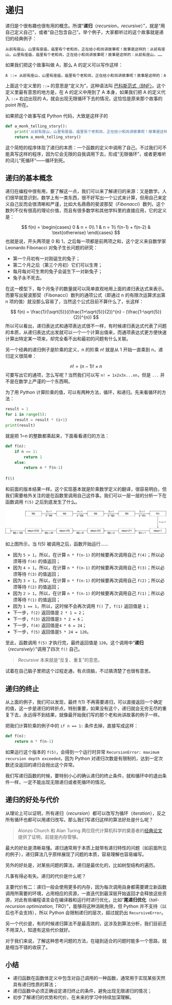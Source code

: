 # 递归

递归是个很有趣也很有用的概念。所谓“**递归**（*recursion*，*recursive*）”，就是“用自己定义自己”，或者“自己包含自己”。举个例子，大家都听过的这个故事就是递归的经典例子：

```
从前有座山，山里有座庙，庙里有个老和尚，正在给小和尚讲故事呢！故事是这样的：从前有座山，山里有座庙，庙里有个老和尚，正在给小和尚讲故事呢！故事是这样的：从前有座山，……
```

如果我们把这个故事叫做 A，那么 A 的定义可以写作这样：

```
A ::= 从前有座山，山里有座庙，庙里有个老和尚，正在给小和尚讲故事呢！故事是这样的：A
```

上面这个定义里的 `::=` 的意思是“定义为”，这种语法叫 [巴科斯范式（BNF）](https://en.wikipedia.org/wiki/Backus%E2%80%93Naur_form)。这个定义里最有意思的地方是，在 A 的定义中用到了 A 本身，如果我们把 A 的定义代入 `::=` 右边出现的 A，就会出现无限循环下去的情况，这恰恰是原来那个故事的 point 所在。

如果把这个故事写成 Python 代码，大致是这样子的

```python
def a_monk_telling_story():
    print('从前有座山，山里有座庙，庙里有个老和尚，正在给小和尚讲故事呢！故事是这样的：')
    return a_monk_telling_story()
```

这个简短的程序体现了递归的本质：一个函数的定义中调用了自己。不过我们可不能真写这样的程序，因为它会无限的自我调用下去，形成“无限循环”，或者更难听的词儿“死循环”——循环到死。

## 递归的基本概念

递归在编程中很有用，要了解这一点，我们可以来了解递归的来源：又是数学。人们很早就意识到，数学上有一类东西，很不好写出一个公式来计算，但用自己来定义自己反而会很清晰和严谨，比如大名鼎鼎的斐波那契（*Fibonacci*）数列，这个数列不仅有很高的理论价值，而且有很多数学和其他学科里的直接应用，它的定义是：

$$
    f(n) = \begin{cases}
               0               & n = 0\\
               1               & n = 1\\
               f(n-1) + f(n-2) & \text{otherwise}
           \end{cases}
$$
也就是说，开头两项是 0 和 1，之后每一项都是前两项之和，这个定义来自数学家 Leonardo Fibonacci 对兔子生长问题的研究：
* 第一个月初有一对刚诞生的兔子；
* 第二个月之后（第三个月初）它们可以生育；
* 每月每对可生育的兔子会诞生下一对新兔子；
* 兔子永不死去。

在这一模型下，每个月兔子的数量就可以简单直观地用上面的递归表达式来表示。而要写出斐波那契（Fibonacci）数列的通项公式（即通过 n 的有限次运算求出第 n 项的值）就没那么容易了，当然这个公式目前不算什么了，长这样：

$$
    f(n) = \frac{1}{\sqrt{5}}((\frac{1+\sqrt{5}}{2})^{n} - (\frac{1-\sqrt{5}}{2})^{n})
$$
所以可以看出，递归表达式和通项表达式很不一样，有时候递归表达式代表了问题的本质，从递归表达式出发就可以一个一个计算出值来，而通项表达式更方便快速计算出特定某一项来，却完全看不出和最初的问题有什么关联。

另一个经典的递归例子是阶乘的定义，n 的阶乘 $n!$ 就是从 1 开始一直乘到 n，递归定义很简单：

$$
n! = (n-1)! \times n
$$
可要写出它的通项，怎么写呢？当然我们可以写 `n! = 1x2x3x...xn`，但是 `...` 并不是在数学上严谨的一个东西啊。

为了用 Python 计算阶乘的值，可以有两种方法，循环，和递归。先来看循环的方法：


```python
result = 1
for i in range(5):
    result = result * (i+1)
print(result)
```

就是把 1~n 的整数都乘起来，下面看看递归的方法：


```python
def f(n):
    if n == 1:
        return 1
    else:
        return n * f(n-1)
    
f(5)
```

和前面的版本结果一样。这个实现基本就是阶乘数学定义的翻译，很容易明白，但我们需要格外关注的是在函数里调用自己这件事。我们可以一层一层的分析一下在函数调用 `f(5)` 之后到底发生了什么。

<img src="assets/recursion-factorial.png" width="800">

如上图所示，当 f(5) 被调用之后，函数开始运行……
* 因为 `5 > 1`，所以，在计算 `n * f(n-1)` 的时候要再次调用自己 `f(4)`；所以必须等待 `f(4)` 的值返回；
* 因为 `4 > 1`，所以，在计算 `n * f(n-1)` 的时候要再次调用自己 `f(3)`；所以必须等待 `f(3)` 的值返回；
* 因为 `3 > 1`，所以，在计算 `n * f(n-1)` 的时候要再次调用自己 `f(2)`；所以必须等待 `f(2)` 的值返回；
* 因为 `2 > 1`，所以，在计算 `n * f(n-1)` 的时候要再次调用自己 `f(1)`；所以必须等待 `f(1)` 的值返回；
* 因为 `1 == 1`，所以，这时候不会再次调用 `f()` 了，`f(1)` 返回值是 `1`；
* 下一步，`f(2)` 返回值是 `2 * 1 = 2`；
* 下一步，`f(3)` 返回值是`3 * 2 = 6`；
* 下一步，`f(4)` 返回值是`4 * 6 = 24`；
* 下一步，`f(5)` 返回值是`5 * 24 = 120`。

至此，函数调用 `f(5)` 才执行完，最终返回值是 `120`。这个调用中“**递归**（*recursively*）”调用了四次 `f()` 自己。

> *Recursive* 本来就是“反复、重复”的意思。

试着在自己脑子里把这个过程走通，有点烧脑，不过搞清楚了也很有意思。

## 递归的终止

从上面的例子，我们可以发现，最终 f(1) 不再需要递归，可以直接返回一个确定的值，这一步是递归的转折点，特别重要，如果没有这个，递归就会无穷无尽的重复下去，永远得不到结果，就像最开始我们写的那个老和尚讲故事的例子一样。

把我们计算阶乘的例子中的 `if n == 1:` 条件去掉，直接写成这样：

```python
def f(n):
    return n * f(n-1)
```

如果运行这个版本的 `f(5)`，会得到一个运行时异常 `RecursionError: maximum recursion depth exceeded`，因为 Python 对递归次数是有限制的，达到一定次数还没返回的递归会抛出这个异常。

我们写递归函数的时候，要特别小心的确认递归的终止条件，就和循环中的退出条件一样，一定不能出现无限递归或者死循环的情况。

## 递归的好处与代价

从理论上可以证明，所有递归（*recursion*）都可以改写为循环（*iteration*），反之所有循环也都可以用递归改写。那么我们写递归这样的算法好处是什么呢？

> Alonzo Church 和 Alan Turing 两位现代计算机科学的奠基者的[经典论文](https://en.wikipedia.org/wiki/Church%E2%80%93Turing_thesis)提供了证明，前提是内存管够。

最大的好处是清晰易懂。递归通常用于本质上就带有递归特性的问题（如前面所见的例子），递归算法几乎原样展现了问题的本质，容易理解也容易编写。

另外的好处是，对某些问题的算法，递归是最优化的，比如树型结构的遍历。

凡事有得必有失。递归的代价是什么呢？

主要代价有二：递归一般会使用更多的内存，因为每次调用自身都需要建立新函数调用所需要的环境，占用相应的资源，一直迭代到最深层开始返回才会释放这些资源，对此有些编程语言会在编译器和运行时进行优化，比如“**尾递归优化**（*tail-recursion optimization, TRO*）”，能够将这种消耗免除，但 Python 并不支持（以后也不会支持），所以 Python 会限制递归的层次，超过就扔出 `RecursiveError`。

另一个代价是，有的时候递归算法不是最高效的，这涉及到算法分析，我们目前还不用深入，知道有这些代价就好。

对于我们来说，了解这种思考问题的方法，在碰到适合的问题时能多一个思路，就是相当不错的收获了。

## 小结

* 递归函数在函数体定义中包含对自己调用的一种函数，通常用于实现某些天然具有递归性质的算法；
* 递归函数中必须正确设定递归终止的条件，避免出现无限递归的情况；
* 初步了解递归的优势和代价，在未来的学习中持续加深理解。
